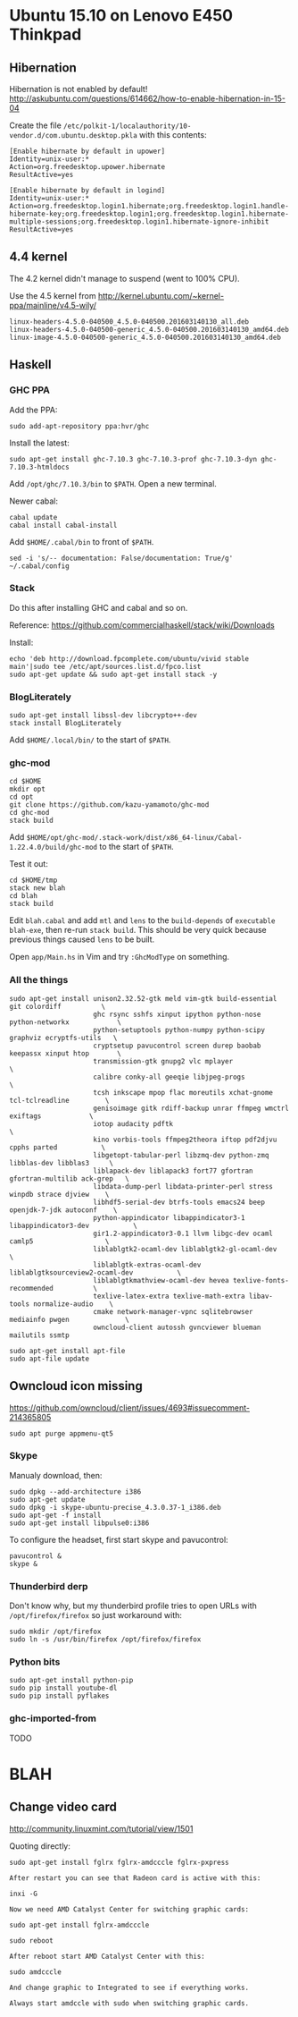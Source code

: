 # Ubuntu 15.10 on Lenovo E450 Thinkpad

## Hibernation

Hibernation is not enabled by default! http://askubuntu.com/questions/614662/how-to-enable-hibernation-in-15-04

Create the file ```/etc/polkit-1/localauthority/10-vendor.d/com.ubuntu.desktop.pkla``` with this contents:

    [Enable hibernate by default in upower]
    Identity=unix-user:*
    Action=org.freedesktop.upower.hibernate
    ResultActive=yes

    [Enable hibernate by default in logind]
    Identity=unix-user:*
    Action=org.freedesktop.login1.hibernate;org.freedesktop.login1.handle-hibernate-key;org.freedesktop.login1;org.freedesktop.login1.hibernate-multiple-sessions;org.freedesktop.login1.hibernate-ignore-inhibit
    ResultActive=yes

## 4.4 kernel

The 4.2 kernel didn't manage to suspend (went to 100% CPU).

Use the 4.5 kernel from http://kernel.ubuntu.com/~kernel-ppa/mainline/v4.5-wily/

    linux-headers-4.5.0-040500_4.5.0-040500.201603140130_all.deb
    linux-headers-4.5.0-040500-generic_4.5.0-040500.201603140130_amd64.deb
    linux-image-4.5.0-040500-generic_4.5.0-040500.201603140130_amd64.deb

## Haskell

### GHC PPA

Add the PPA:

    sudo add-apt-repository ppa:hvr/ghc

Install the latest:

    sudo apt-get install ghc-7.10.3 ghc-7.10.3-prof ghc-7.10.3-dyn ghc-7.10.3-htmldocs

Add ```/opt/ghc/7.10.3/bin``` to ```$PATH```. Open a new terminal.

Newer cabal:

    cabal update
    cabal install cabal-install

Add ```$HOME/.cabal/bin``` to front of ```$PATH```.

    sed -i 's/-- documentation: False/documentation: True/g'         ~/.cabal/config

### Stack

Do this after installing GHC and cabal and so on.

Reference: https://github.com/commercialhaskell/stack/wiki/Downloads

Install:

    echo 'deb http://download.fpcomplete.com/ubuntu/vivid stable main'|sudo tee /etc/apt/sources.list.d/fpco.list
    sudo apt-get update && sudo apt-get install stack -y

### BlogLiterately

    sudo apt-get install libssl-dev libcrypto++-dev
    stack install BlogLiterately

Add ```$HOME/.local/bin/``` to the start of ```$PATH```.

### ghc-mod

    cd $HOME
    mkdir opt
    cd opt
    git clone https://github.com/kazu-yamamoto/ghc-mod
    cd ghc-mod
    stack build

Add ```$HOME/opt/ghc-mod/.stack-work/dist/x86_64-linux/Cabal-1.22.4.0/build/ghc-mod``` to the start of ```$PATH```.

Test it out:

    cd $HOME/tmp
    stack new blah
    cd blah
    stack build

Edit ```blah.cabal``` and add ```mtl``` and ```lens``` to the ```build-depends``` of ```executable blah-exe```, then re-run ```stack build```. This should be very quick because previous things caused ```lens``` to be built.

Open ```app/Main.hs``` in Vim and try ```:GhcModType``` on something.

### All the things

    sudo apt-get install unison2.32.52-gtk meld vim-gtk build-essential git colordiff          \
                         ghc rsync sshfs xinput ipython python-nose python-networkx            \
                         python-setuptools python-numpy python-scipy graphviz ecryptfs-utils   \
                         cryptsetup pavucontrol screen durep baobab keepassx xinput htop       \
                         transmission-gtk gnupg2 vlc mplayer                                   \
                         calibre conky-all geeqie libjpeg-progs                                \
                         tcsh inkscape mpop flac moreutils xchat-gnome tcl-tclreadline         \
                         genisoimage gitk rdiff-backup unrar ffmpeg wmctrl exiftags            \
                         iotop audacity pdftk                                                  \
                         kino vorbis-tools ffmpeg2theora iftop pdf2djvu cpphs parted           \
                         libgetopt-tabular-perl libzmq-dev python-zmq libblas-dev libblas3     \
                         liblapack-dev liblapack3 fort77 gfortran gfortran-multilib ack-grep   \
                         libdata-dump-perl libdata-printer-perl stress winpdb strace djview    \
                         libhdf5-serial-dev btrfs-tools emacs24 beep openjdk-7-jdk autoconf    \
                         python-appindicator libappindicator3-1 libappindicator3-dev           \
                         gir1.2-appindicator3-0.1 llvm libgc-dev ocaml camlp5                  \
                         liblablgtk2-ocaml-dev liblablgtk2-gl-ocaml-dev                        \
                         liblablgtk-extras-ocaml-dev liblablgtksourceview2-ocaml-dev           \
                         liblablgtkmathview-ocaml-dev hevea texlive-fonts-recommended          \
                         texlive-latex-extra texlive-math-extra libav-tools normalize-audio    \
                         cmake network-manager-vpnc sqlitebrowser mediainfo pwgen              \
                         owncloud-client autossh gvncviewer blueman mailutils ssmtp

    sudo apt-get install apt-file
    sudo apt-file update

## Owncloud icon missing

https://github.com/owncloud/client/issues/4693#issuecomment-214365805

    sudo apt purge appmenu-qt5

### Skype

Manualy download, then:

    sudo dpkg --add-architecture i386
    sudo apt-get update
    sudo dpkg -i skype-ubuntu-precise_4.3.0.37-1_i386.deb
    sudo apt-get -f install
    sudo apt-get install libpulse0:i386

To configure the headset, first start skype and pavucontrol:

    pavucontrol &
    skype &

### Thunderbird derp

Don't know why, but my thunderbird profile tries to open URLs
with ```/opt/firefox/firefox``` so just workaround with:

    sudo mkdir /opt/firefox
    sudo ln -s /usr/bin/firefox /opt/firefox/firefox

### Python bits

    sudo apt-get install python-pip
    sudo pip install youtube-dl
    sudo pip install pyflakes


### ghc-imported-from

TODO

# BLAH

## Change video card

http://community.linuxmint.com/tutorial/view/1501

Quoting directly:

    sudo apt-get install fglrx fglrx-amdcccle fglrx-pxpress

    After restart you can see that Radeon card is active with this:

    inxi -G

    Now we need AMD Catalyst Center for switching graphic cards:

    sudo apt-get install fglrx-amdcccle

    sudo reboot

    After reboot start AMD Catalyst Center with this:

    sudo amdcccle

    And change graphic to Integrated to see if everything works.

    Always start amdccle with sudo when switching graphic cards.



